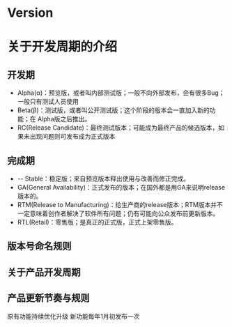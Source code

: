 Version
=====

# 关于开发周期的介绍

## 开发期

* Alpha(α)：预览版，或者叫内部测试版；一般不向外部发布，会有很多Bug；一般只有测试人员使用
* Beta(β)：测试版，或者叫公开测试版；这个阶段的版本会一直加入新的功能；在 Alpha版之后推出。
* RC(Release Candidate)：最终测试版本；可能成为最终产品的候选版本，如果未出现问题则可发布成为正式版本

## 完成期

* -- Stable：稳定版；来自预览版本释出使用与改善而修正完成。
* GA(General Availability)：正式发布的版本；在国外都是用GA来说明release版本的。
* RTM(Release to Manufacturing)：给生产商的release版本；RTM版本并不一定意味着创作者解决了软件所有问题；仍有可能向公众发布前更新版本。
* RTL(Retail)：零售版；是真正的正式版，正式上架零售版。

## 版本号命名规则

## 关于产品开发周期

## 产品更新节奏与规则

原有功能持续优化升级
新功能每年1月初发布一次
